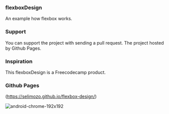 ### flexboxDesign
An example how flexbox works.

### Support
You can support the project with sending a pull request. The project hosted by Github Pages.

### Inspiration
This flexboxDesign is a Freecodecamp product.

### Github Pages
(https://selimozo.github.io/flexbox-design/)

![android-chrome-192x192](https://github.com/selimozo/flexbox-design/assets/145379138/b5ed6473-64fd-4783-acfc-25017b671b12)
